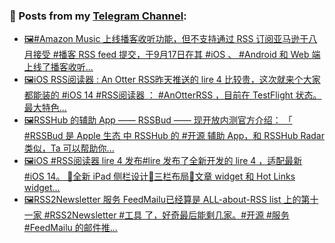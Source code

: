 ### 📰 Posts from my [Telegram Channel](https://t.me/s/aboutrss):
<!-- BLOG-POST-LIST:START -->
- [🖼#Amazon Music 上线播客收听功能，但不支持通过 RSS 订阅亚马逊于八月接受 #播客 RSS feed 提交，于9月17日在其 #iOS 、 #Android 和 Web 端上线了播客收听...](https://t.me/aboutrss/818)
- [🖼iOS RSS阅读器 : An Otter RSS昨天推送的 lire 4 比较贵，这次就来个大家都能装的 #iOS 14 #RSS阅读器 ： #AnOtterRSS ，目前在 TestFlight 状态。最大特色...](https://t.me/aboutrss/817)
- [🖼RSSHub 的辅助 App —— RSSBud —— 现开放内测官方介绍： 「 #RSSBud 是 Apple 生态 中 RSSHub 的 #开源 辅助 App，和 RSSHub Radar 类似，Ta 可以帮助你...](https://t.me/aboutrss/816)
- [🖼iOS #RSS阅读器 lire 4 发布#lire 发布了全新开发的 lire 4 ，适配最新 #iOS 14。 🔸全新 iPad 侧栏设计🔸三栏布局🔸文章 widget 和 Hot Links widget...](https://t.me/aboutrss/815)
- [🖼RSS2Newsletter 服务 FeedMailu已经算是 ALL-about-RSS list 上的第十一家 #RSS2Newsletter #工具 了，好奇最后能剩几家。#开源 #服务 #FeedMailu 的邮件推...](https://t.me/aboutrss/814)
<!-- BLOG-POST-LIST:END -->

<!--
**AboutRSS/AboutRSS** is a ✨ _special_ ✨ repository because its `README.md` (this file) appears on your GitHub profile.

Here are some ideas to get you started:

- 🔭 I’m currently working on ...
- 🌱 I’m currently learning ...
- 👯 I’m looking to collaborate on ...
- 🤔 I’m looking for help with ...
- 💬 Ask me about ...
- 📫 How to reach me: ...
- 😄 Pronouns: ...
- ⚡ Fun fact: ...
-->

